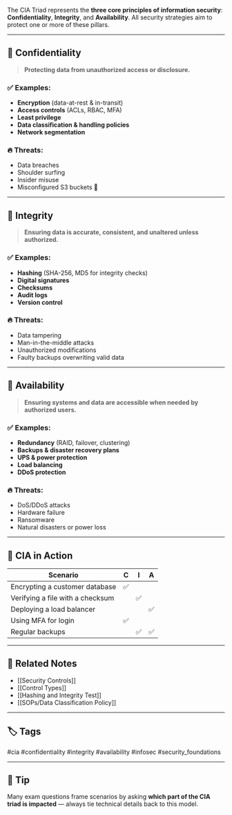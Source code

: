 
The CIA Triad represents the **three core principles of information security**:  
**Confidentiality**, **Integrity**, and **Availability**. All security strategies aim to protect one or more of these pillars.

---

## 🔐 Confidentiality

> **Protecting data from unauthorized access or disclosure.**

### ✅ Examples:
- **Encryption** (data-at-rest & in-transit)
- **Access controls** (ACLs, RBAC, MFA)
- **Least privilege**
- **Data classification & handling policies**
- **Network segmentation**

### 🔥 Threats:
- Data breaches
- Shoulder surfing
- Insider misuse
- Misconfigured S3 buckets 😬

---

## 📑 Integrity

> **Ensuring data is accurate, consistent, and unaltered unless authorized.**

### ✅ Examples:
- **Hashing** (SHA-256, MD5 for integrity checks)
- **Digital signatures**
- **Checksums**
- **Audit logs**
- **Version control**

### 🔥 Threats:
- Data tampering
- Man-in-the-middle attacks
- Unauthorized modifications
- Faulty backups overwriting valid data

---

## 🚦 Availability

> **Ensuring systems and data are accessible when needed by authorized users.**

### ✅ Examples:
- **Redundancy** (RAID, failover, clustering)
- **Backups & disaster recovery plans**
- **UPS & power protection**
- **Load balancing**
- **DDoS protection**

### 🔥 Threats:
- DoS/DDoS attacks
- Hardware failure
- Ransomware
- Natural disasters or power loss

---

## 🧠 CIA in Action

| Scenario                         | C | I | A |
|----------------------------------|---|---|---|
| Encrypting a customer database   | ✅ |   |   |
| Verifying a file with a checksum |   | ✅ |   |
| Deploying a load balancer        |   |   | ✅ |
| Using MFA for login              | ✅ |   |   |
| Regular backups                  |   | ✅ | ✅ |

---

## 🔗 Related Notes

- [[Security Controls]]
- [[Control Types]]
- [[Hashing and Integrity Test]]
- [[SOPs/Data Classification Policy]]

---

## 🏷 Tags
#cia #confidentiality #integrity #availability #infosec #security_foundations

---

## 📌 Tip

Many exam questions frame scenarios by asking **which part of the CIA triad is impacted** — always tie technical details back to this model.
